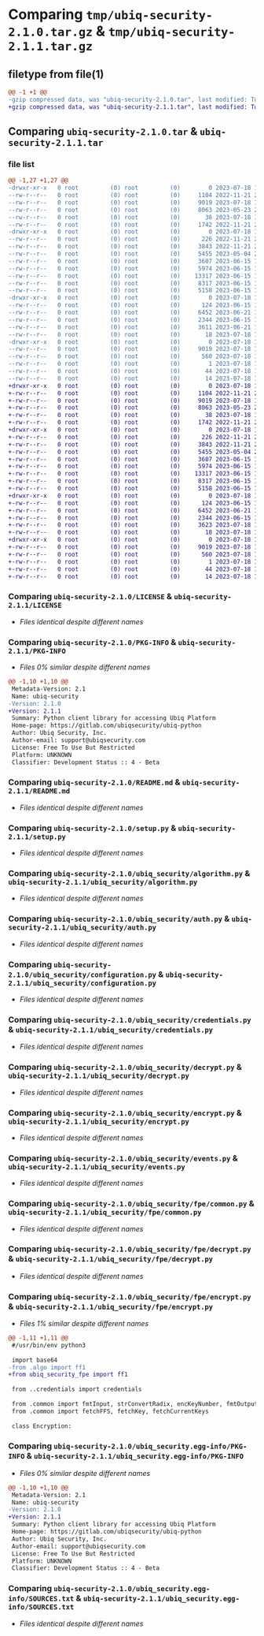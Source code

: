 # Comparing `tmp/ubiq-security-2.1.0.tar.gz` & `tmp/ubiq-security-2.1.1.tar.gz`

## filetype from file(1)

```diff
@@ -1 +1 @@
-gzip compressed data, was "ubiq-security-2.1.0.tar", last modified: Tue Jul 18 15:36:50 2023, max compression
+gzip compressed data, was "ubiq-security-2.1.1.tar", last modified: Tue Jul 18 16:12:35 2023, max compression
```

## Comparing `ubiq-security-2.1.0.tar` & `ubiq-security-2.1.1.tar`

### file list

```diff
@@ -1,27 +1,27 @@
-drwxr-xr-x   0 root         (0) root         (0)        0 2023-07-18 15:36:50.486871 ubiq-security-2.1.0/
--rw-r--r--   0 root         (0) root         (0)     1104 2022-11-21 21:22:47.000000 ubiq-security-2.1.0/LICENSE
--rw-r--r--   0 root         (0) root         (0)     9019 2023-07-18 15:36:50.486220 ubiq-security-2.1.0/PKG-INFO
--rw-r--r--   0 root         (0) root         (0)     8063 2023-05-23 20:56:07.000000 ubiq-security-2.1.0/README.md
--rw-r--r--   0 root         (0) root         (0)       38 2023-07-18 15:36:50.487279 ubiq-security-2.1.0/setup.cfg
--rw-r--r--   0 root         (0) root         (0)     1742 2022-11-21 21:22:47.000000 ubiq-security-2.1.0/setup.py
-drwxr-xr-x   0 root         (0) root         (0)        0 2023-07-18 15:36:50.472869 ubiq-security-2.1.0/ubiq_security/
--rw-r--r--   0 root         (0) root         (0)      226 2022-11-21 21:22:47.000000 ubiq-security-2.1.0/ubiq_security/__init__.py
--rw-r--r--   0 root         (0) root         (0)     3843 2022-11-21 21:22:47.000000 ubiq-security-2.1.0/ubiq_security/algorithm.py
--rw-r--r--   0 root         (0) root         (0)     5455 2023-05-04 23:15:07.000000 ubiq-security-2.1.0/ubiq_security/auth.py
--rw-r--r--   0 root         (0) root         (0)     3607 2023-06-15 19:59:00.000000 ubiq-security-2.1.0/ubiq_security/configuration.py
--rw-r--r--   0 root         (0) root         (0)     5974 2023-06-15 19:59:00.000000 ubiq-security-2.1.0/ubiq_security/credentials.py
--rw-r--r--   0 root         (0) root         (0)    13317 2023-06-15 19:59:00.000000 ubiq-security-2.1.0/ubiq_security/decrypt.py
--rw-r--r--   0 root         (0) root         (0)     8317 2023-06-15 19:59:00.000000 ubiq-security-2.1.0/ubiq_security/encrypt.py
--rw-r--r--   0 root         (0) root         (0)     5158 2023-06-15 19:59:00.000000 ubiq-security-2.1.0/ubiq_security/events.py
-drwxr-xr-x   0 root         (0) root         (0)        0 2023-07-18 15:36:50.484433 ubiq-security-2.1.0/ubiq_security/fpe/
--rw-r--r--   0 root         (0) root         (0)      124 2023-06-15 19:59:00.000000 ubiq-security-2.1.0/ubiq_security/fpe/__init__.py
--rw-r--r--   0 root         (0) root         (0)     6452 2023-06-21 16:35:33.000000 ubiq-security-2.1.0/ubiq_security/fpe/common.py
--rw-r--r--   0 root         (0) root         (0)     2344 2023-06-15 19:59:00.000000 ubiq-security-2.1.0/ubiq_security/fpe/decrypt.py
--rw-r--r--   0 root         (0) root         (0)     3611 2023-06-21 16:35:33.000000 ubiq-security-2.1.0/ubiq_security/fpe/encrypt.py
--rw-r--r--   0 root         (0) root         (0)       18 2023-07-18 15:05:54.000000 ubiq-security-2.1.0/ubiq_security/version.py
-drwxr-xr-x   0 root         (0) root         (0)        0 2023-07-18 15:36:50.479018 ubiq-security-2.1.0/ubiq_security.egg-info/
--rw-r--r--   0 root         (0) root         (0)     9019 2023-07-18 15:36:50.000000 ubiq-security-2.1.0/ubiq_security.egg-info/PKG-INFO
--rw-r--r--   0 root         (0) root         (0)      560 2023-07-18 15:36:50.000000 ubiq-security-2.1.0/ubiq_security.egg-info/SOURCES.txt
--rw-r--r--   0 root         (0) root         (0)        1 2023-07-18 15:36:50.000000 ubiq-security-2.1.0/ubiq_security.egg-info/dependency_links.txt
--rw-r--r--   0 root         (0) root         (0)       44 2023-07-18 15:36:50.000000 ubiq-security-2.1.0/ubiq_security.egg-info/requires.txt
--rw-r--r--   0 root         (0) root         (0)       14 2023-07-18 15:36:50.000000 ubiq-security-2.1.0/ubiq_security.egg-info/top_level.txt
+drwxr-xr-x   0 root         (0) root         (0)        0 2023-07-18 16:12:35.220896 ubiq-security-2.1.1/
+-rw-r--r--   0 root         (0) root         (0)     1104 2022-11-21 21:22:47.000000 ubiq-security-2.1.1/LICENSE
+-rw-r--r--   0 root         (0) root         (0)     9019 2023-07-18 16:12:35.220374 ubiq-security-2.1.1/PKG-INFO
+-rw-r--r--   0 root         (0) root         (0)     8063 2023-05-23 20:56:07.000000 ubiq-security-2.1.1/README.md
+-rw-r--r--   0 root         (0) root         (0)       38 2023-07-18 16:12:35.221213 ubiq-security-2.1.1/setup.cfg
+-rw-r--r--   0 root         (0) root         (0)     1742 2022-11-21 21:22:47.000000 ubiq-security-2.1.1/setup.py
+drwxr-xr-x   0 root         (0) root         (0)        0 2023-07-18 16:12:35.203692 ubiq-security-2.1.1/ubiq_security/
+-rw-r--r--   0 root         (0) root         (0)      226 2022-11-21 21:22:47.000000 ubiq-security-2.1.1/ubiq_security/__init__.py
+-rw-r--r--   0 root         (0) root         (0)     3843 2022-11-21 21:22:47.000000 ubiq-security-2.1.1/ubiq_security/algorithm.py
+-rw-r--r--   0 root         (0) root         (0)     5455 2023-05-04 23:15:07.000000 ubiq-security-2.1.1/ubiq_security/auth.py
+-rw-r--r--   0 root         (0) root         (0)     3607 2023-06-15 19:59:00.000000 ubiq-security-2.1.1/ubiq_security/configuration.py
+-rw-r--r--   0 root         (0) root         (0)     5974 2023-06-15 19:59:00.000000 ubiq-security-2.1.1/ubiq_security/credentials.py
+-rw-r--r--   0 root         (0) root         (0)    13317 2023-06-15 19:59:00.000000 ubiq-security-2.1.1/ubiq_security/decrypt.py
+-rw-r--r--   0 root         (0) root         (0)     8317 2023-06-15 19:59:00.000000 ubiq-security-2.1.1/ubiq_security/encrypt.py
+-rw-r--r--   0 root         (0) root         (0)     5158 2023-06-15 19:59:00.000000 ubiq-security-2.1.1/ubiq_security/events.py
+drwxr-xr-x   0 root         (0) root         (0)        0 2023-07-18 16:12:35.218473 ubiq-security-2.1.1/ubiq_security/fpe/
+-rw-r--r--   0 root         (0) root         (0)      124 2023-06-15 19:59:00.000000 ubiq-security-2.1.1/ubiq_security/fpe/__init__.py
+-rw-r--r--   0 root         (0) root         (0)     6452 2023-06-21 16:35:33.000000 ubiq-security-2.1.1/ubiq_security/fpe/common.py
+-rw-r--r--   0 root         (0) root         (0)     2344 2023-06-15 19:59:00.000000 ubiq-security-2.1.1/ubiq_security/fpe/decrypt.py
+-rw-r--r--   0 root         (0) root         (0)     3623 2023-07-18 16:04:08.000000 ubiq-security-2.1.1/ubiq_security/fpe/encrypt.py
+-rw-r--r--   0 root         (0) root         (0)       18 2023-07-18 16:11:09.000000 ubiq-security-2.1.1/ubiq_security/version.py
+drwxr-xr-x   0 root         (0) root         (0)        0 2023-07-18 16:12:35.212040 ubiq-security-2.1.1/ubiq_security.egg-info/
+-rw-r--r--   0 root         (0) root         (0)     9019 2023-07-18 16:12:35.000000 ubiq-security-2.1.1/ubiq_security.egg-info/PKG-INFO
+-rw-r--r--   0 root         (0) root         (0)      560 2023-07-18 16:12:35.000000 ubiq-security-2.1.1/ubiq_security.egg-info/SOURCES.txt
+-rw-r--r--   0 root         (0) root         (0)        1 2023-07-18 16:12:35.000000 ubiq-security-2.1.1/ubiq_security.egg-info/dependency_links.txt
+-rw-r--r--   0 root         (0) root         (0)       44 2023-07-18 16:12:35.000000 ubiq-security-2.1.1/ubiq_security.egg-info/requires.txt
+-rw-r--r--   0 root         (0) root         (0)       14 2023-07-18 16:12:35.000000 ubiq-security-2.1.1/ubiq_security.egg-info/top_level.txt
```

### Comparing `ubiq-security-2.1.0/LICENSE` & `ubiq-security-2.1.1/LICENSE`

 * *Files identical despite different names*

### Comparing `ubiq-security-2.1.0/PKG-INFO` & `ubiq-security-2.1.1/PKG-INFO`

 * *Files 0% similar despite different names*

```diff
@@ -1,10 +1,10 @@
 Metadata-Version: 2.1
 Name: ubiq-security
-Version: 2.1.0
+Version: 2.1.1
 Summary: Python client library for accessing Ubiq Platform
 Home-page: https://gitlab.com/ubiqsecurity/ubiq-python
 Author: Ubiq Security, Inc.
 Author-email: support@ubiqsecurity.com
 License: Free To Use But Restricted
 Platform: UNKNOWN
 Classifier: Development Status :: 4 - Beta
```

### Comparing `ubiq-security-2.1.0/README.md` & `ubiq-security-2.1.1/README.md`

 * *Files identical despite different names*

### Comparing `ubiq-security-2.1.0/setup.py` & `ubiq-security-2.1.1/setup.py`

 * *Files identical despite different names*

### Comparing `ubiq-security-2.1.0/ubiq_security/algorithm.py` & `ubiq-security-2.1.1/ubiq_security/algorithm.py`

 * *Files identical despite different names*

### Comparing `ubiq-security-2.1.0/ubiq_security/auth.py` & `ubiq-security-2.1.1/ubiq_security/auth.py`

 * *Files identical despite different names*

### Comparing `ubiq-security-2.1.0/ubiq_security/configuration.py` & `ubiq-security-2.1.1/ubiq_security/configuration.py`

 * *Files identical despite different names*

### Comparing `ubiq-security-2.1.0/ubiq_security/credentials.py` & `ubiq-security-2.1.1/ubiq_security/credentials.py`

 * *Files identical despite different names*

### Comparing `ubiq-security-2.1.0/ubiq_security/decrypt.py` & `ubiq-security-2.1.1/ubiq_security/decrypt.py`

 * *Files identical despite different names*

### Comparing `ubiq-security-2.1.0/ubiq_security/encrypt.py` & `ubiq-security-2.1.1/ubiq_security/encrypt.py`

 * *Files identical despite different names*

### Comparing `ubiq-security-2.1.0/ubiq_security/events.py` & `ubiq-security-2.1.1/ubiq_security/events.py`

 * *Files identical despite different names*

### Comparing `ubiq-security-2.1.0/ubiq_security/fpe/common.py` & `ubiq-security-2.1.1/ubiq_security/fpe/common.py`

 * *Files identical despite different names*

### Comparing `ubiq-security-2.1.0/ubiq_security/fpe/decrypt.py` & `ubiq-security-2.1.1/ubiq_security/fpe/decrypt.py`

 * *Files identical despite different names*

### Comparing `ubiq-security-2.1.0/ubiq_security/fpe/encrypt.py` & `ubiq-security-2.1.1/ubiq_security/fpe/encrypt.py`

 * *Files 1% similar despite different names*

```diff
@@ -1,11 +1,11 @@
 #/usr/bin/env python3
 
 import base64
-from .algo import ff1
+from ubiq_security_fpe import ff1
 
 from ..credentials import credentials
 
 from .common import fmtInput, strConvertRadix, encKeyNumber, fmtOutput
 from .common import fetchFFS, fetchKey, fetchCurrentKeys
 
 class Encryption:
```

### Comparing `ubiq-security-2.1.0/ubiq_security.egg-info/PKG-INFO` & `ubiq-security-2.1.1/ubiq_security.egg-info/PKG-INFO`

 * *Files 0% similar despite different names*

```diff
@@ -1,10 +1,10 @@
 Metadata-Version: 2.1
 Name: ubiq-security
-Version: 2.1.0
+Version: 2.1.1
 Summary: Python client library for accessing Ubiq Platform
 Home-page: https://gitlab.com/ubiqsecurity/ubiq-python
 Author: Ubiq Security, Inc.
 Author-email: support@ubiqsecurity.com
 License: Free To Use But Restricted
 Platform: UNKNOWN
 Classifier: Development Status :: 4 - Beta
```

### Comparing `ubiq-security-2.1.0/ubiq_security.egg-info/SOURCES.txt` & `ubiq-security-2.1.1/ubiq_security.egg-info/SOURCES.txt`

 * *Files identical despite different names*

